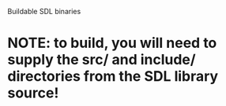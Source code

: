 Buildable SDL binaries

# NOTE: to build, you will need to supply the src/ and include/ directories from the SDL library source!